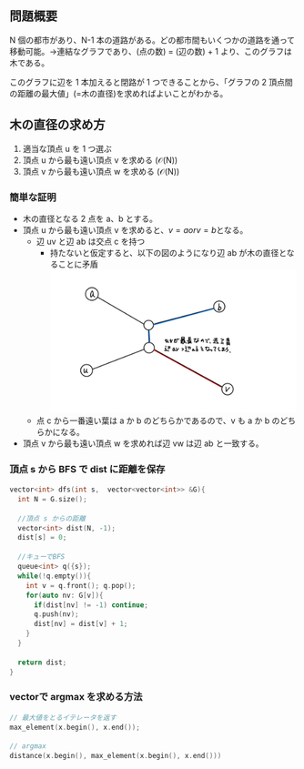 ## 問題概要

N 個の都市があり、N-1 本の道路がある。どの都市間もいくつかの道路を通って移動可能。$\rightarrow$連結なグラフであり、(点の数) = (辺の数) + 1 より、このグラフは木である。

このグラフに辺を 1 本加えると閉路が 1 つできることから、「グラフの 2 頂点間の距離の最大値」(=木の直径)を求めればよいことがわかる。

## 木の直径の求め方

1. 適当な頂点 u を 1 つ選ぶ
2. 頂点 u から最も遠い頂点 v を求める ($\mathcal{O}$(N))
3. 頂点 v から最も遠い頂点 w を求める ($\mathcal{O}$(N))

### 簡単な証明

- 木の直径となる 2 点を a、b とする。
- 頂点 u から最も遠い頂点 v を求めると、$v = a or v = b$となる。
  - 辺 uv と辺 ab は交点 c を持つ
    - 持たないと仮定すると、以下の図のようになり辺 ab が木の直径となることに矛盾![Explanation](./public/image.png)
  - 点 c から一番遠い葉は a か b のどちらかであるので、v も a か b のどちらかになる。
- 頂点 v から最も遠い頂点 w を求めれば辺 vw は辺 ab と一致する。

### 頂点 s から BFS で dist に距離を保存

```cpp
vector<int> dfs(int s,  vector<vector<int>> &G){
  int N = G.size();

  //頂点 s からの距離
  vector<int> dist(N, -1);
  dist[s] = 0;

  //キューでBFS
  queue<int> q({s});
  while(!q.empty()){
    int v = q.front(); q.pop();
    for(auto nv: G[v]){
      if(dist[nv] != -1) continue;
      q.push(nv);
      dist[nv] = dist[v] + 1;
    }
  }

  return dist;
}
```

### vector<int>で argmax を求める方法

```cpp
// 最大値をとるイテレータを返す
max_element(x.begin(), x.end());

// argmax
distance(x.begin(), max_element(x.begin(), x.end()))
```
